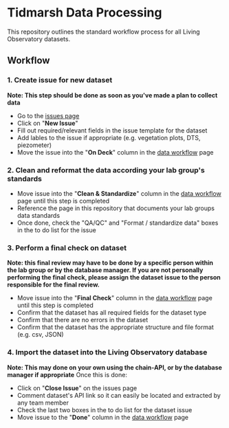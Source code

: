 # Tidmarsh Data Processing

This repository outlines the standard workflow process for all Living Observatory datasets.

## Workflow


### 1. Create issue for new dataset
**Note: This step should be done as soon as you've made a plan to collect data**

- Go to the [issues page](https://github.com/Tidmarsh-Restoration/Data-Processing/issues)
- Click on "**New Issue**"
- Fill out required/relevant fields in the issue template for the dataset 
- Add lables to the issue if appropriate (e.g. vegetation plots, DTS, piezometer)
- Move the issue into the "**On Deck**" column in the [data workflow](https://github.com/Tidmarsh-Restoration/Data-Processing/projects/1) page

### 2. Clean and reformat the data according your lab group's standards
- Move issue into the "**Clean & Standardize**" column in the [data workflow](https://github.com/Tidmarsh-Restoration/Data-Processing/projects/1) page until this step is completed
- Reference the page in this repository that documents your lab groups data standards
- Once done, check the "QA/QC" and "Format / standardize data" boxes in the to do list for the issue

### 3. Perform a final check on dataset
**Note: this final review may have to be done by a specific person within the lab group or by the database manager. If you are not personally performing the final check, please assign the dataset issue to the person responsible for the final review.**

- Move issue into the "**Final Check**" column in the [data workflow](https://github.com/Tidmarsh-Restoration/Data-Processing/projects/1) page until this step is completed
- Confirm that the dataset has all required fields for the dataset type
- Confirm that there are no errors in the dataset
- Confirm that the dataset has the appropriate structure and file format (e.g. csv, JSON)

### 4. Import the dataset into the Living Observatory database
**Note: This may done on your own using the chain-API, or by the database manager if appropriate**
Once this is done: 
- Click on "**Close Issue**" on the issues page
- Comment dataset's API link so it can easily be located and extracted by any team member
- Check the last two boxes in the to do list for the dataset issue
- Move issue to the "**Done**" column in the [data workflow](https://github.com/Tidmarsh-Restoration/Data-Processing/projects/1) page


